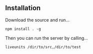 ## Installation

Download the source and run...

    npm install . -g

Then you can run the server by calling...

    liveunits /dir/to/src,/dir/to/test